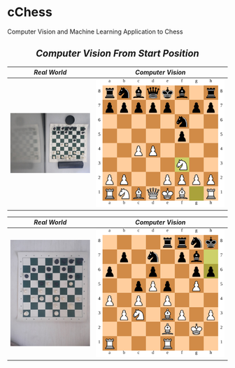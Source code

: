 # cChess
Computer Vision and Machine Learning Application to Chess



## <center> <i> Computer Vision From Start Position </center> 

Real World             |  Computer Vision
:-------------------------:|:-------------------------:
<img src="Jogos/0/inicial5.jpg" width="500"> |  ![](jogo_0.svg)


Real World             |  Computer Vision
:-------------------------:|:-------------------------:
<img src="Jogos/1/48.jpg" width="500"> |  ![](jogo_1.svg)
